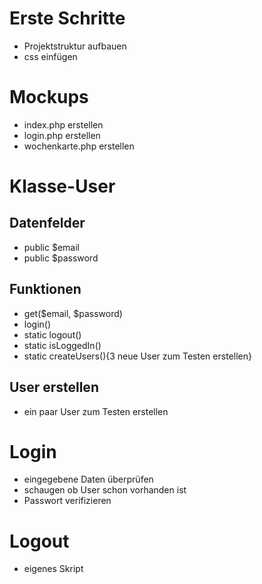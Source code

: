 # Erste Schritte

* Projektstruktur aufbauen
* css einfügen

# Mockups
* index.php erstellen
* login.php erstellen
* wochenkarte.php erstellen

# Klasse-User

## Datenfelder
* public $email
* public $password

## Funktionen
* get($email, $password)
* login()
* static logout()
* static isLoggedIn()
* static createUsers(){3 neue User zum Testen erstellen}

## User erstellen

* ein paar User zum Testen erstellen

# Login

* eingegebene Daten überprüfen
* schaugen ob User schon vorhanden ist
* Passwort verifizieren

# Logout

* eigenes Skript

